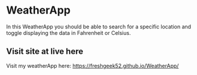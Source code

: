 # WeatherApp
In this WeatherApp you should be able to search for a specific location and toggle displaying the data in Fahrenheit or Celsius.

## Visit site at live here
Visit my weatherApp here: https://freshgeek52.github.io/WeatherApp/
